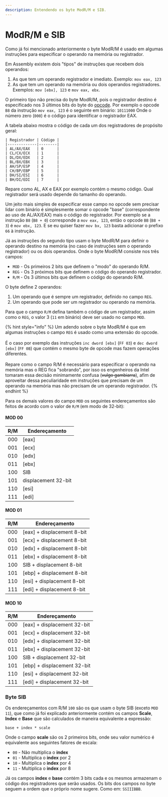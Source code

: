 ```yaml
---
description: Entendendo os byte ModR/M e SIB.
---
```


# ModR/M e SIB

Como já foi mencionado anteriormente o byte ModR/M é usado em algumas instruções para especificar o operando na memória ou registrador.

Em Assembly existem dois "tipos" de instruções que recebem dois operandos:

1. As que tem um operando registrador e imediato. Exemplo: `mov eax, 123`&#x20;
2. As que tem um operando na memória ou dois operandos registradores. Exemplos: `mov [ebx], 123` e `mov eax, ebx`.

O primeiro tipo não precisa do byte ModR/M, pois o registrador destino é especificado nos 3 últimos bits do byte do [opcode](opcode.md). Por exemplo o opcode `B8` da instrução `mov eax, 123` é o seguinte em binário: `10111000` Onde o número zero (`000`) é o código para identificar o registrador EAX.

A tabela abaixo mostra o código de cada um dos registradores de propósito geral:

```
| Registrador | Código |
|-------------|--------|
| AL/AX/EAX   | 0      |
| CL/CX/ECX   | 1      |
| DL/DX/EDX   | 2      |
| BL/BX/EBX   | 3      |
| AH/SP/ESP   | 4      |
| CH/BP/EBP   | 5      |
| DH/SI/ESI   | 6      |
| BH/DI/EDI   | 7      |
```

Repare como AL, AX e EAX por exemplo contém o mesmo código. Qual registrador será usado depende do tamanho do operando.

Um jeito mais simples de especificar esse campo no opcode sem precisar lidar com binário é simplesmente somar o opcode "base" (correspondente ao uso de AL/AX/EAX) mais o código do registrador. Por exemplo se a instrução `B8` (`B8 + 0`) corresponde a `mov eax, 123`, então o opcode `BB` (`B8 + 3`) é `mov ebx, 123`. E se eu quiser fazer `mov bx, 123` basta adicionar o prefixo `66` à instrução.

Já as instruções do segundo tipo usam o byte ModR/M para definir o operando destino na memória (no caso de instruções sem o operando registrador) ou os dois operandos. Onde o byte ModR/M consiste nos três campos:

* `MOD` - Os primeiros 2 bits que definem o "modo" do operando R/M.
* `REG` - Os 3 próximos bits que definem o código do operando registrador.
* `R/M` - Os 3 últimos bits que definem o código do operando R/M.

O byte define 2 operandos:

1. Um operando que é sempre um registrador, definido no campo `REG`.
2. Um operando que pode ser um registrador ou operando na memória.

Para que o campo `R/M` defina também o código de um registrador, assim como o `REG`, o valor 3 (`11` em binário) deve ser usado no campo `MOD`.

{% hint style="info" %}
Um adendo sobre o byte ModR/M é que em algumas instruções o campo `REG` é usado como uma extensão do opcode.\
\
É o caso por exemplo das instruções `inc dword [ebx]` (`FF 03`) e `dec dword [ebx]` (`FF 0B`) que contém o mesmo byte de opcode mas fazem operações diferentes.\
\
Repare como o campo R/M é necessário para especificar o operando na memória mas o REG fica "sobrando", por isso os engenheiros da Intel tomaram essa decisão minimamente confusa (~~vulgo gambiarra~~), afim de aproveitar dessa peculiaridade em instruções que precisam de um operando na memória mas não precisam de um operando registrador.
{% endhint %}

Para os demais valores do campo `MOD` os seguintes endereçamentos são feitos de acordo com o valor de `R/M` (em modo de 32-bit):

#### MOD 00

| R/M | Endereçamento       |
| --- | ------------------- |
| 000 | \[eax]              |
| 001 | \[ecx]              |
| 010 | \[edx]              |
| 011 | \[ebx]              |
| 100 | SIB                 |
| 101 | displacement 32-bit |
| 110 | \[esi]              |
| 111 | \[edi]              |

#### MOD 01

| R/M | Endereçamento               |
| --- | --------------------------- |
| 000 | \[eax] + displacement 8-bit |
| 001 | \[ecx] + displacement 8-bit |
| 010 | \[edx] + displacement 8-bit |
| 011 | \[ebx] + displacement 8-bit |
| 100 | SIB + displacement 8-bit    |
| 101 | \[ebp] + displacement 8-bit |
| 110 | \[esi] + displacement 8-bit |
| 111 | \[edi] + displacement 8-bit |

#### MOD 10

| R/M | Endereçamento                |
| --- | ---------------------------- |
| 000 | \[eax] + displacement 32-bit |
| 001 | \[ecx] + displacement 32-bit |
| 010 | \[edx] + displacement 32-bit |
| 011 | \[ebx] + displacement 32-bit |
| 100 | SIB + displacement 32-bit    |
| 101 | \[ebp] + displacement 32-bit |
| 110 | \[esi] + displacement 32-bit |
| 111 | \[edi] + displacement 32-bit |

### Byte SIB

Os endereçamentos com R/M `100` são os que usam o byte SIB (exceto `MOD 11`), que como já foi explicado anteriormente contém os campos **Scale**, **Index** e **Base** que são calculados de maneira equivalente a expressão:

```
base + index * scale
```

Onde o campo **scale** são os 2 primeiros bits, onde seu valor numérico é equivalente aos seguintes fatores de escala:

* `00` - Não multiplica o **index**
* `01` - Multiplica o **index** por 2
* `10` - Multiplica o **index** por 4
* `11` - Multiplica o **index** por 8

Já os campos **index** e **base** contém 3 bits cada e os mesmos armazenam o código dos registradores que serão usados. Os bits dos campos no byte seguem a ordem que o próprio nome sugere. Como em: `SSIIIBBB`.
